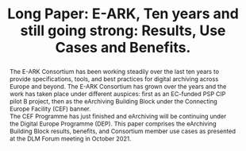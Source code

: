 ---
abstract: 'The E-ARK Consortium has been working steadily over the last ten years
  to provide specifications, tools, and best practices for digital archiving across
  Europe and beyond. The E-ARK Consortium has grown over the years and the work has
  taken place under different auspices: first as an EC-funded PSP CIP pilot B project,
  then as the eArchiving Building Block under the Connecting Europe Facility (CEF)
  banner. <br />The CEF Programme has just finished and eArchiving will be continuing
  under the Digital Europe Programme (DEP). This paper comprises the eArchiving Building
  Block results, benefits, and Consortium member use cases as presented at the DLM
  Forum meeting in October 2021.'
creators:
- Carl Wilson
date: null
document_url: https://az659834.vo.msecnd.net/eventsairwesteuprod/production-inconference-public/c9a6dcb6fd3643bdacb786b42b2b400c
grand_parent: iPRES
institutions:
- Open Preservation Foundation
keywords:
- e-ark
- digital europe programme
- earchiving
landing_page_url: null
language: eng
layout: publication
license: CC-BY 4.0 International
notes_url: null
parent: iPRES 2022
publication_type: long paper
size: null
slides_url: null
source_name: iPRES
stream_url: null
title: 'Long Paper: E-ARK, Ten years and still going strong: Results, Use Cases and
  Benefits.'
year: 2022
---
